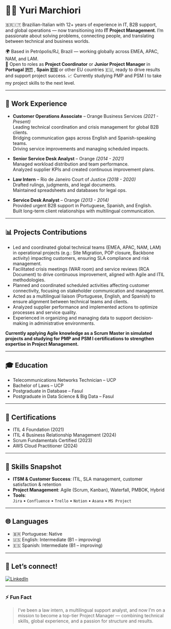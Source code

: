 # 👨‍💻 Yuri Marchiori

🇧🇷🇮🇹 Brazilian-Italian with 12+ years of experience in IT, B2B support, and global operations — now transitioning into **IT Project Management**. I’m passionate about solving problems, connecting people, and translating between technical and business worlds.

🌍 Based in Petrópolis/RJ, Brazil — working globally across EMEA, APAC, NAM, and LAM.  
🎯 Open to roles as **Project Coordinator** or **Junior Project Manager** in **Portugal 🇵🇹** , **Spain 🇪🇸** or other EU countries 🇪🇺, ready to drive results and support project success.
📈 Currently studying PMP and PSM I to take my project skills to the next level.

---

## 💼 Work Experience

- **Customer Operations Associate** – Orange Business Services *(2021 - Present)*  
  Leading technical coordination and crisis management for global B2B clients.  
  Bridging communication gaps across English and Spanish-speaking teams.  
  Driving service improvements and managing scheduled impacts.

- **Senior Service Desk Analyst** – Orange *(2014 - 2021)*  
  Managed workload distribution and team performance.  
  Analyzed supplier KPIs and created continuous improvement plans.

- **Law Intern** – Rio de Janeiro Court of Justice *(2018 - 2020)*  
  Drafted rulings, judgments, and legal documents.  
  Maintained spreadsheets and databases for legal ops.

- **Service Desk Analyst** – Orange *(2013 - 2014)*  
  Provided urgent B2B support in Portuguese, Spanish, and English.  
  Built long-term client relationships with multilingual communication.

---

## 📊 Projects Contributions

- Led and coordinated global technical teams (EMEA, APAC, NAM, LAM) in operational projects (e.g.: Site Migration, POP closure, Backbone activity) impacting customers, ensuring SLA compliance and risk management.
- Facilitated crisis meetings (WAR room) and service reviews (RCA Document) to drive continuous improvement, aligned with Agile and ITIL methodologies.
- Planned and coordinated scheduled activities affecting customer connectivity, focusing on stakeholder communication and management.
- Acted as a multilingual liaison (Portuguese, English, and Spanish) to ensure alignment between technical teams and clients.
- Analyzed supplier performance and implemented actions to optimize processes and service quality.
- Experienced in organizing and managing data to support decision-making in administrative environments.

**Currently applying Agile knowledge as a Scrum Master in simulated projects and studying for PMP and PSM I certifications to strengthen expertise in Project Management.**

---
## 🎓 Education

- Telecommunications Networks Technician – UCP  
- Bachelor of Laws – UCP  
- Postgraduate in Database – Fasul  
- Postgraduate in Data Science & Big Data – Fasul  

---

## 📜 Certifications


- ITIL 4 Foundation (2021) 
- ITIL 4 Business Relationship Management (2024) 
- Scrum Fundamentals Certified (2023) 
- AWS Cloud Practitioner (2024)  



---

## 🚀 Skills Snapshot

- **ITSM & Customer Success**: ITIL, SLA management, customer satisfaction & retention
- **Project Management**: Agile (Scrum, Kanban), Waterfall, PMBOK, Hybrid
- **Tools**:  
  `Jira` • `Confluence` • `Trello` • `Notion` • `Asana` • `MS Project`

---

## 🌐 Languages

- 🇧🇷 Portuguese: Native  
- 🇺🇸 English: Intermediate (B1 – improving)  
- 🇪🇸 Spanish: Intermediate (B1 – improving)  

---

## 🔗 Let’s connect!

[![LinkedIn](https://img.shields.io/badge/Yuri%20Marchiori-0077B5?style=for-the-badge&logo=linkedin&logoColor=white)](https://www.linkedin.com/in/yurimarchiori)

---

### ⚡ Fun Fact

> I’ve been a law intern, a multilingual support analyst, and now I’m on a mission to become a top-tier Project Manager — combining technical skills, global experience, and a passion for structure and results.


